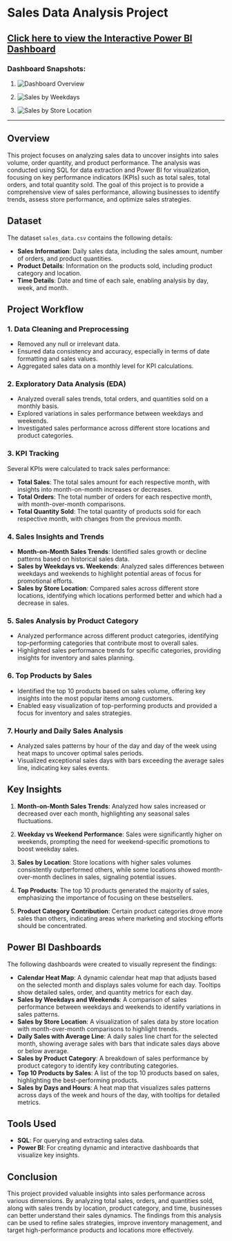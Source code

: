 # Sales Data Analysis Project

## [Click here to view the Interactive Power BI Dashboard](#)

### Dashboard Snapshots:
1. ![Dashboard Overview](#)

2. ![Sales by Weekdays](#)

3. ![Sales by Store Location](#)

---

## Overview

This project focuses on analyzing sales data to uncover insights into sales volume, order quantity, and product performance. The analysis was conducted using SQL for data extraction and Power BI for visualization, focusing on key performance indicators (KPIs) such as total sales, total orders, and total quantity sold. The goal of this project is to provide a comprehensive view of sales performance, allowing businesses to identify trends, assess store performance, and optimize sales strategies.

## Dataset

The dataset `sales_data.csv` contains the following details:
- **Sales Information**: Daily sales data, including the sales amount, number of orders, and product quantities.
- **Product Details**: Information on the products sold, including product category and location.
- **Time Details**: Date and time of each sale, enabling analysis by day, week, and month.

## Project Workflow

### 1. **Data Cleaning and Preprocessing**
   - Removed any null or irrelevant data.
   - Ensured data consistency and accuracy, especially in terms of date formatting and sales values.
   - Aggregated sales data on a monthly level for KPI calculations.

### 2. **Exploratory Data Analysis (EDA)**
   - Analyzed overall sales trends, total orders, and quantities sold on a monthly basis.
   - Explored variations in sales performance between weekdays and weekends.
   - Investigated sales performance across different store locations and product categories.

### 3. **KPI Tracking**
   Several KPIs were calculated to track sales performance:
   
   - **Total Sales**: The total sales amount for each respective month, with insights into month-on-month increases or decreases.
   - **Total Orders**: The total number of orders for each respective month, with month-over-month comparisons.
   - **Total Quantity Sold**: The total quantity of products sold for each respective month, with changes from the previous month.

### 4. **Sales Insights and Trends**
   - **Month-on-Month Sales Trends**: Identified sales growth or decline patterns based on historical sales data.
   - **Sales by Weekdays vs. Weekends**: Analyzed sales differences between weekdays and weekends to highlight potential areas of focus for promotional efforts.
   - **Sales by Store Location**: Compared sales across different store locations, identifying which locations performed better and which had a decrease in sales.

### 5. **Sales Analysis by Product Category**
   - Analyzed performance across different product categories, identifying top-performing categories that contribute most to overall sales.
   - Highlighted sales performance trends for specific categories, providing insights for inventory and sales planning.

### 6. **Top Products by Sales**
   - Identified the top 10 products based on sales volume, offering key insights into the most popular items among customers.
   - Enabled easy visualization of top-performing products and provided a focus for inventory and sales strategies.

### 7. **Hourly and Daily Sales Analysis**
   - Analyzed sales patterns by hour of the day and day of the week using heat maps to uncover optimal sales periods.
   - Visualized exceptional sales days with bars exceeding the average sales line, indicating key sales events.

## Key Insights

1. **Month-on-Month Sales Trends**: Analyzed how sales increased or decreased over each month, highlighting any seasonal sales fluctuations.

2. **Weekday vs Weekend Performance**: Sales were significantly higher on weekends, prompting the need for weekend-specific promotions to boost weekday sales.

3. **Sales by Location**: Store locations with higher sales volumes consistently outperformed others, while some locations showed month-over-month declines in sales, signaling potential issues.

4. **Top Products**: The top 10 products generated the majority of sales, emphasizing the importance of focusing on these bestsellers.

5. **Product Category Contribution**: Certain product categories drove more sales than others, indicating areas where marketing and stocking efforts should be concentrated.

## Power BI Dashboards

The following dashboards were created to visually represent the findings:

- **Calendar Heat Map**: A dynamic calendar heat map that adjusts based on the selected month and displays sales volume for each day. Tooltips show detailed sales, order, and quantity metrics for each day.
- **Sales by Weekdays and Weekends**: A comparison of sales performance between weekdays and weekends to identify variations in sales patterns.
- **Sales by Store Location**: A visualization of sales data by store location with month-over-month comparisons to highlight trends.
- **Daily Sales with Average Line**: A daily sales line chart for the selected month, showing average sales with bars that indicate sales days above or below average.
- **Sales by Product Category**: A breakdown of sales performance by product category to identify key contributing categories.
- **Top 10 Products by Sales**: A list of the top 10 products based on sales, highlighting the best-performing products.
- **Sales by Days and Hours**: A heat map that visualizes sales patterns across days of the week and hours of the day, with tooltips for detailed metrics.

## Tools Used

- **SQL**: For querying and extracting sales data.
- **Power BI**: For creating dynamic and interactive dashboards that visualize key insights.

## Conclusion

This project provided valuable insights into sales performance across various dimensions. By analyzing total sales, orders, and quantities sold, along with sales trends by location, product category, and time, businesses can better understand their sales dynamics. The findings from this analysis can be used to refine sales strategies, improve inventory management, and target high-performance products and locations more effectively.
